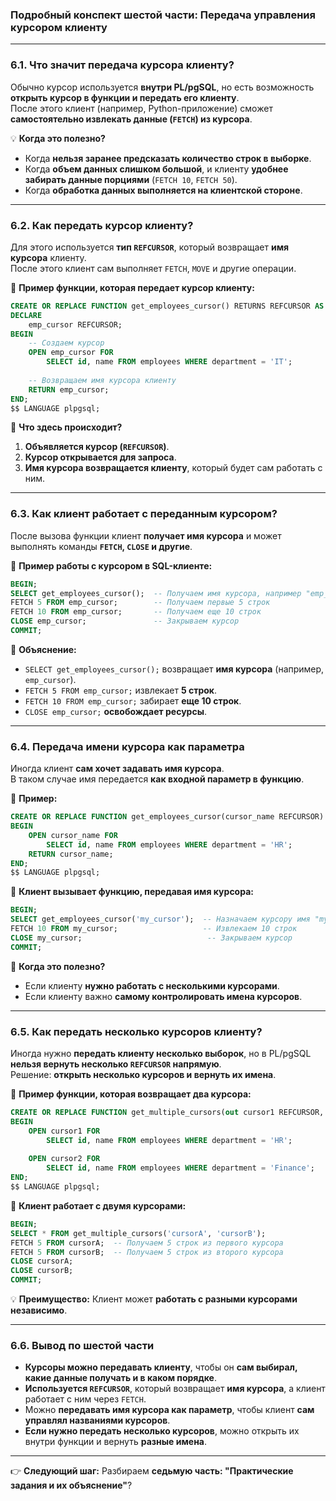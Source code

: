### **Подробный конспект шестой части: Передача управления курсором клиенту**

---

### **6.1. Что значит передача курсора клиенту?**

Обычно курсор используется **внутри PL/pgSQL**, но есть возможность **открыть курсор в функции и передать его клиенту**.  
После этого клиент (например, Python-приложение) сможет **самостоятельно извлекать данные (`FETCH`) из курсора**.

💡 **Когда это полезно?**

- Когда **нельзя заранее предсказать количество строк в выборке**.
- Когда **объем данных слишком большой**, и клиенту **удобнее забирать данные порциями** (`FETCH 10`, `FETCH 50`).
- Когда **обработка данных выполняется на клиентской стороне**.

---

### **6.2. Как передать курсор клиенту?**

Для этого используется **тип `REFCURSOR`**, который возвращает **имя курсора** клиенту.  
После этого клиент сам выполняет `FETCH`, `MOVE` и другие операции.

📌 **Пример функции, которая передает курсор клиенту:**

```sql
CREATE OR REPLACE FUNCTION get_employees_cursor() RETURNS REFCURSOR AS $$
DECLARE 
    emp_cursor REFCURSOR;
BEGIN
    -- Создаем курсор
    OPEN emp_cursor FOR 
        SELECT id, name FROM employees WHERE department = 'IT';
    
    -- Возвращаем имя курсора клиенту
    RETURN emp_cursor;
END;
$$ LANGUAGE plpgsql;
```

🔹 **Что здесь происходит?**

1. **Объявляется курсор (`REFCURSOR`)**.
2. **Курсор открывается для запроса**.
3. **Имя курсора возвращается клиенту**, который будет сам работать с ним.

---

### **6.3. Как клиент работает с переданным курсором?**

После вызова функции клиент **получает имя курсора** и может выполнять команды **`FETCH`, `CLOSE` и другие**.

📌 **Пример работы с курсором в SQL-клиенте:**

```sql
BEGIN;
SELECT get_employees_cursor();  -- Получаем имя курсора, например "emp_cursor"
FETCH 5 FROM emp_cursor;        -- Получаем первые 5 строк
FETCH 10 FROM emp_cursor;       -- Получаем еще 10 строк
CLOSE emp_cursor;               -- Закрываем курсор
COMMIT;
```

🔹 **Объяснение:**

- `SELECT get_employees_cursor();` возвращает **имя курсора** (например, `emp_cursor`).
- `FETCH 5 FROM emp_cursor;` извлекает **5 строк**.
- `FETCH 10 FROM emp_cursor;` забирает **еще 10 строк**.
- `CLOSE emp_cursor;` **освобождает ресурсы**.

---

### **6.4. Передача имени курсора как параметра**

Иногда клиент **сам хочет задавать имя курсора**.  
В таком случае имя передается **как входной параметр в функцию**.

📌 **Пример:**

```sql
CREATE OR REPLACE FUNCTION get_employees_cursor(cursor_name REFCURSOR) RETURNS REFCURSOR AS $$
BEGIN
    OPEN cursor_name FOR 
        SELECT id, name FROM employees WHERE department = 'HR';
    RETURN cursor_name;
END;
$$ LANGUAGE plpgsql;
```

📌 **Клиент вызывает функцию, передавая имя курсора:**

```sql
BEGIN;
SELECT get_employees_cursor('my_cursor');  -- Назначаем курсору имя "my_cursor"
FETCH 10 FROM my_cursor;                   -- Извлекаем 10 строк
CLOSE my_cursor;                            -- Закрываем курсор
COMMIT;
```

🔹 **Когда это полезно?**

- Если клиенту **нужно работать с несколькими курсорами**.
- Если клиенту важно **самому контролировать имена курсоров**.

---

### **6.5. Как передать несколько курсоров клиенту?**

Иногда нужно **передать клиенту несколько выборок**, но в PL/pgSQL **нельзя вернуть несколько `REFCURSOR` напрямую**.  
Решение: **открыть несколько курсоров и вернуть их имена**.

📌 **Пример функции, которая возвращает два курсора:**

```sql
CREATE OR REPLACE FUNCTION get_multiple_cursors(out cursor1 REFCURSOR, out cursor2 REFCURSOR) RETURNS RECORD AS $$
BEGIN
    OPEN cursor1 FOR 
        SELECT id, name FROM employees WHERE department = 'HR';
    
    OPEN cursor2 FOR 
        SELECT id, name FROM employees WHERE department = 'Finance';
END;
$$ LANGUAGE plpgsql;
```

📌 **Клиент работает с двумя курсорами:**

```sql
BEGIN;
SELECT * FROM get_multiple_cursors('cursorA', 'cursorB');
FETCH 5 FROM cursorA;  -- Получаем 5 строк из первого курсора
FETCH 5 FROM cursorB;  -- Получаем 5 строк из второго курсора
CLOSE cursorA;
CLOSE cursorB;
COMMIT;
```

💡 **Преимущество:** Клиент может **работать с разными курсорами независимо**.

---

### **6.6. Вывод по шестой части**

- **Курсоры можно передавать клиенту**, чтобы он **сам выбирал, какие данные получать и в каком порядке**.
- **Используется `REFCURSOR`**, который возвращает **имя курсора**, а клиент работает с ним через `FETCH`.
- Можно **передавать имя курсора как параметр**, чтобы клиент **сам управлял названиями курсоров**.
- **Если нужно передать несколько курсоров**, можно открыть их внутри функции и вернуть **разные имена**.

---

👉 **Следующий шаг:** Разбираем **седьмую часть: "Практические задания и их объяснение"**?